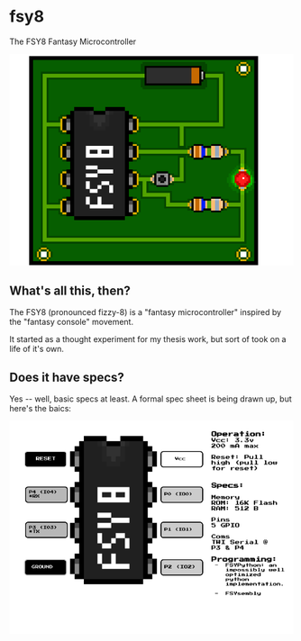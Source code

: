 # fsy8
The FSY8 Fantasy Microcontroller

![Alt Text](https://github.com/trevortomesh/fsy8/blob/master/img/fsy8Demo.gif)

## What's all this, then?
The FSY8 (pronounced fizzy-8) is a "fantasy microcontroller" inspired by the
"fantasy console" movement.

It started as a thought experiment for my thesis work, but sort of took on a
life of it's own.

## Does it have specs?
Yes -- well, basic specs at least. A formal spec sheet is being drawn up, but
here's the baics:

![Alt Text](https://github.com/trevortomesh/fsy8/blob/master/img/FSY8.png)
